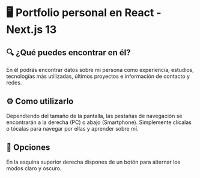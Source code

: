 # :desktop_computer: Portfolio personal en React - Next.js 13

## :mag: ¿Qué puedes encontrar en él?

En él podrás encontrar datos sobre mi persona como experiencia, estudios, tecnologías más utilizadas, últimos proyectos e información de contacto y redes.

## :gear: Como utilizarlo

Dependiendo del tamaño de la pantalla, las pestañas de navegación se encontrarán a la derecha (PC) o abajo (Smartphone). Simplemente clícalas o tócalas para navegar por ellas y aprender sobre mí.

## :crescent_moon: Opciones

En la esquina superior derecha dispones de un botón para alternar los modos claro y oscuro.
